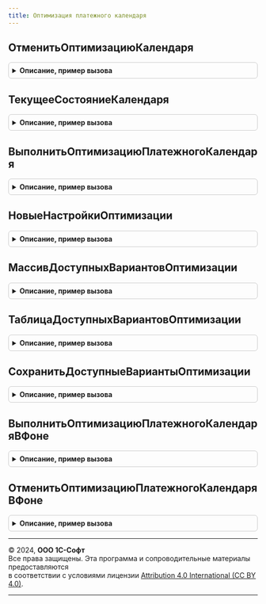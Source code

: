 ```yaml
---
title: Оптимизация платежного календаря
---
```



## ОтменитьОптимизациюКалендаря
<details style="margin: 1em 0; padding: 0.5em; border: 1px solid #ccc; border-radius: 6px;">

<summary style="font-weight: bold; cursor: pointer;">Описание, пример вызова</summary>

```bsl

Процедура ОтменитьОптимизациюКалендаря(ТекущийПользователь) Экспорт
```

Пример вызова
```bsl
ОптимизацияПлатежногоКалендаря.ОтменитьОптимизациюКалендаря(ТекущийПользователь) 
```
</details>

## ТекущееСостояниеКалендаря
<details style="margin: 1em 0; padding: 0.5em; border: 1px solid #ccc; border-radius: 6px;">

<summary style="font-weight: bold; cursor: pointer;">Описание, пример вызова</summary>

```bsl

Функция ТекущееСостояниеКалендаря(ПараметрыОтчета) Экспорт
```

Пример вызова
```bsl
Результат = ОптимизацияПлатежногоКалендаря.ТекущееСостояниеКалендаря(ПараметрыОтчета) 
```
</details>

## ВыполнитьОптимизациюПлатежногоКалендаря
<details style="margin: 1em 0; padding: 0.5em; border: 1px solid #ccc; border-radius: 6px;">

<summary style="font-weight: bold; cursor: pointer;">Описание, пример вызова</summary>

```bsl

Процедура ВыполнитьОптимизациюПлатежногоКалендаря(СостояниеКалендаря, НастройкиОптимизации) Экспорт
```

Пример вызова
```bsl
ОптимизацияПлатежногоКалендаря.ВыполнитьОптимизациюПлатежногоКалендаря(СостояниеКалендаря, НастройкиОптимизации) 
```
</details>

## НовыеНастройкиОптимизации
<details style="margin: 1em 0; padding: 0.5em; border: 1px solid #ccc; border-radius: 6px;">

<summary style="font-weight: bold; cursor: pointer;">Описание, пример вызова</summary>

```bsl

Функция НовыеНастройкиОптимизации() Экспорт
```

Пример вызова
```bsl
Результат = ОптимизацияПлатежногоКалендаря.НовыеНастройкиОптимизации() 
```
</details>

## МассивДоступныхВариантовОптимизации
<details style="margin: 1em 0; padding: 0.5em; border: 1px solid #ccc; border-radius: 6px;">

<summary style="font-weight: bold; cursor: pointer;">Описание, пример вызова</summary>

```bsl

Функция МассивДоступныхВариантовОптимизации() Экспорт
```

Пример вызова
```bsl
Результат = ОптимизацияПлатежногоКалендаря.МассивДоступныхВариантовОптимизации() 
```
</details>

## ТаблицаДоступныхВариантовОптимизации
<details style="margin: 1em 0; padding: 0.5em; border: 1px solid #ccc; border-radius: 6px;">

<summary style="font-weight: bold; cursor: pointer;">Описание, пример вызова</summary>

```bsl

Функция ТаблицаДоступныхВариантовОптимизации() Экспорт
```

Пример вызова
```bsl
Результат = ОптимизацияПлатежногоКалендаря.ТаблицаДоступныхВариантовОптимизации() 
```
</details>

## СохранитьДоступныеВариантыОптимизации
<details style="margin: 1em 0; padding: 0.5em; border: 1px solid #ccc; border-radius: 6px;">

<summary style="font-weight: bold; cursor: pointer;">Описание, пример вызова</summary>

```bsl

Функция СохранитьДоступныеВариантыОптимизации(ТаблицаВариантов) Экспорт
```

Пример вызова
```bsl
Результат = ОптимизацияПлатежногоКалендаря.СохранитьДоступныеВариантыОптимизации(ТаблицаВариантов) 
```
</details>

## ВыполнитьОптимизациюПлатежногоКалендаряВФоне
<details style="margin: 1em 0; padding: 0.5em; border: 1px solid #ccc; border-radius: 6px;">

<summary style="font-weight: bold; cursor: pointer;">Описание, пример вызова</summary>

```bsl

Процедура ВыполнитьОптимизациюПлатежногоКалендаряВФоне(Параметры, АдресРезультата) Экспорт
```

Пример вызова
```bsl
ОптимизацияПлатежногоКалендаря.ВыполнитьОптимизациюПлатежногоКалендаряВФоне(Параметры, АдресРезультата) 
```
</details>

## ОтменитьОптимизациюПлатежногоКалендаряВФоне
<details style="margin: 1em 0; padding: 0.5em; border: 1px solid #ccc; border-radius: 6px;">

<summary style="font-weight: bold; cursor: pointer;">Описание, пример вызова</summary>

```bsl

Процедура ОтменитьОптимизациюПлатежногоКалендаряВФоне(Параметры, АдресРезультата) Экспорт
```

Пример вызова
```bsl
ОптимизацияПлатежногоКалендаря.ОтменитьОптимизациюПлатежногоКалендаряВФоне(Параметры, АдресРезультата) 
```
</details>

---

© 2024, **ООО 1С-Софт**  
Все права защищены. Эта программа и сопроводительные материалы предоставляются  
в соответствии с условиями лицензии [Attribution 4.0 International (CC BY 4.0)](https://creativecommons.org/licenses/by/4.0/legalcode).

---
